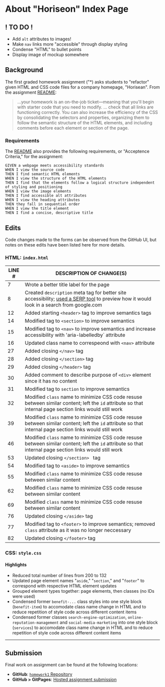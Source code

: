 # About "Horiseon" Index Page

## ! TO DO !
  
* Add `alt` attributes to images!
* Make `nav` links more "accessible" through display styling
* Condense "HTML" to bullet points
* Display image of mockup somewhere

## Background

The first graded homework assignment ("*) asks students to "refactor" given HTML and CSS code files for a company homepage, "Horisean".  From the assignment [README](../README.md):

> ...your homework is an on-the-job ticket&mdash;meaning that you'll begin with starter code that you need to modify.
> ...
> check that all links are functioning correctly. You can also increase the efficiency of the CSS by consolidating the selectors and properties, organizing them to follow the semantic structure of the HTML elements, and including comments before each element or section of the page.

### Requirements

The [README](../README.md) also provides the following requirements, or "Acceptence Criteria," for the assignment:

```
GIVEN a webpage meets accessibility standards
WHEN I view the source code
THEN I find semantic HTML elements
WHEN I view the structure of the HTML elements
THEN I find that the elements follow a logical structure independent of styling and positioning
WHEN I view the image elements
THEN I find accessible alt attributes
WHEN I view the heading attributes
THEN they fall in sequential order
WHEN I view the title element
THEN I find a concise, descriptive title
```

## Edits

Code changes made to the forms can be observed from the GitHub UI, but notes on these edits have been listed here for more details.


### HTML:  `index.html`

| LINE # | DESCRIPTION OF CHANGE(S) |
| --- | --- |
| 7 | Wrote a better title label for the page |
| 8 | Created `description` meta tag for better site accessibility; [used a SERP tool](https://blog.spotibo.com/serp-preview-tool/) to preview how it would look in a search from google.com |
| 12 | Added starting `<header>` tag to improve semantics tags |
| 14 | Modified tag to `<section>` to improve semantics |
| 15 | Modified tag to `<nav>` to improve semantics and increase accessibility with 'aria-labelledby` attribute |
| 16 | Updated class name to correspeond with `<nav>` attribute |
| 27 | Added closing `</nav>` tag |
| 28 | Added closing `</section>` tag |
| 29 | Added closing `</header>` tag |
| 30 | Added comment to describe purpose of `<div>` element since it has no content |
| 31 | Modified tag to `section` to improve semantics |
| 32 | Modified `class` name to minimize CSS code resuse between similar content; left the `id` attribute so that internal page section links would still work |
| 39 | Modified `class` name to minimize CSS code resuse between similar content; left the `id` attribute so that internal page section links would still work |
| 46 | Modified `class` name to minimize CSS code resuse between similar content; left the `id` attribute so that internal page section links would still work |
| 53 | Updated closing `</section> ` tag |
| 54 | Modified tag to `<aside>` to improve semantics
| 55 | Modified `class` name to minimize CSS code resuse between similar content |
| 62 | Modified `class` name to minimize CSS code resuse between similar content |
| 69 | Modified `class` name to minimize CSS code resuse between similar content |
| 76 | Updated closing `</aside>` tag |
| 77 | Modified tag to `<footer>` to improve semantics; removed `class` attribute as it was no longer neccessary |
| 82 | Updated closing `</footer>` tag |

### CSS:  `style.css`

#### Highlights

* Reduced total number of lines from 200 to 132
* Updated page element names "`aside`," "`section`," and "`footer`" to correspond with respective HTML element updates
* Grouped element types together:  page elements, then classes (no IDs were used)
* Condensed former `benefit-...` class styles into one style block (`benefit-item`) to accomodate class name change in HTML and to reduce repetition of style code across different content items
* Condensed former classes `search-engine-optimization`, `online-reputation-management` and `social-media-marketing` into one style block (`services`) to accomodate class name change in HTML and to reduce repetition of style code across different content items

----

## Submission

Final work on assignment can be found at the following locations:

* **GitHub**:  [`homework1` Repository](https://github.com/monstertruckdog/homework1)
* **GitHub > GitPages**:  [Hosted assignment submission](https://github.com/monstertruckdog/homework1/Develop/index.html)